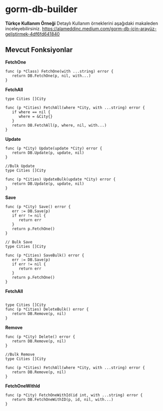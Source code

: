 
# gorm-db-builder

**Türkçe Kullanım Örneği**
Detaylı Kullanım örneklerini aşağıdaki makaleden inceleyebilirsiniz.
https://alameddinc.medium.com/gorm-db-için-arayüz-geliştirmek-4df6fd641840


## Mevcut Fonksiyonlar

**FetchOne** 
```
func (p *Class) FetchOne(with ...string) error {  
   return DB.FetchOne(p, nil, with...)  
}
```

**FetchAll**
```
type Cities []City  
  
func (p *Cities) FetchAll(where *City, with ...string) error {  
   if where == nil {  
      where = &City{}  
   }  
   return DB.FetchAll(p, where, nil, with...)  
}
```

**Update**
```
func (p *City) Update(update *City) error {  
   return DB.Update(p, update, nil)  
}

//Bulk Update
type Cities []City 

func (p *Cities) UpdateBulk(update *City) error {  
   return DB.Update(p, update, nil)  
}
```

**Save**
```
func (p *City) Save() error {  
   err := DB.Save(p)  
   if err != nil {  
      return err  
   }  
   return p.FetchOne()  
}

// Bulk Save
type Cities []City  
  
func (p *Cities) SaveBulk() error {  
   err := DB.Save(p)  
   if err != nil {  
      return err  
   }  
   return p.FetchOne()  
}
```

**FetchAll**
```

type Cities []City  
func (p *Cities) DeleteBulk() error {  
   return DB.Remove(p, nil)  
}
```

**Remove**
```
func (p *City) Delete() error {  
   return DB.Remove(p, nil)  
}

//Bulk Remove
type Cities []City  
  
func (p *Cities) FetchAll(where *City, with ...string) error {  
   return DB.Remove(p, nil)  
}
```

**FetchOneWithId**
```
func (p *City) FetchOneWithId(id int, with ...string) error {  
   return DB.FetchOneWithID(p, id, nil, with...) 
}
```
